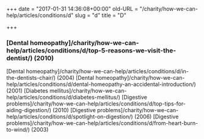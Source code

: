 +++
date = "2017-01-31 14:36:08+00:00"
old-URL = "/charity/how-we-can-help/articles/conditions/d"
slug = "d"
title = "D"

+++

### [Dental homeopathy]/charity/how-we-can-help/articles/conditions/d/top-5-reasons-we-visit-the-dentist/) (2010)
[Dental homeopathy]/charity/how-we-can-help/articles/conditions/d/in-the-dentists-chair/) (2004)
[Dental homeopathy]/charity/how-we-can-help/articles/conditions/d/dental-homeopathy-an-accidental-introduction/) (2001)
[Diabetes mellitus]/charity/how-we-can-help/articles/conditions/d/diabetes-mellitus/)
[Digestive problems]/charity/how-we-can-help/articles/conditions/d/top-tips-for-aiding-digestion/) (2010)
[Digestive problems]/charity/how-we-can-help/articles/conditions/d/spotlight-on-digestion/) (2006)
[Digestive problems]/charity/how-we-can-help/articles/conditions/d/from-heart-burn-to-wind/) (2003)
